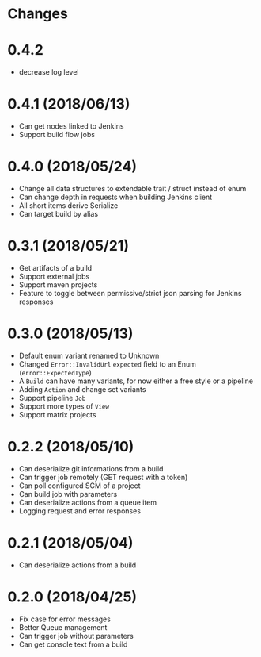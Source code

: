 # Changes

# 0.4.2

* decrease log level

# 0.4.1 (2018/06/13)

* Can get nodes linked to Jenkins
* Support build flow jobs

# 0.4.0 (2018/05/24)

* Change all data structures to extendable trait / struct instead of enum
* Can change depth in requests when building Jenkins client
* All short items derive Serialize
* Can target build by alias

# 0.3.1 (2018/05/21)

* Get artifacts of a build
* Support external jobs
* Support maven projects
* Feature to toggle between permissive/strict json parsing for Jenkins responses

# 0.3.0 (2018/05/13)

* Default enum variant renamed to Unknown
* Changed `Error::InvalidUrl` `expected` field to an Enum (`error::ExpectedType`)
* A `Build` can have many variants, for now either a free style or a pipeline
* Adding `Action` and change set variants
* Support pipeline `Job`
* Support more types of `View`
* Support matrix projects

# 0.2.2 (2018/05/10)

* Can deserialize git informations from a build
* Can trigger job remotely (GET request with a token)
* Can poll configured SCM of a project
* Can build job with parameters
* Can deserialize actions from a queue item
* Logging request and error responses

# 0.2.1 (2018/05/04)

* Can deserialize actions from a build

# 0.2.0 (2018/04/25)

* Fix case for error messages
* Better Queue management
* Can trigger job without parameters
* Can get console text from a build
